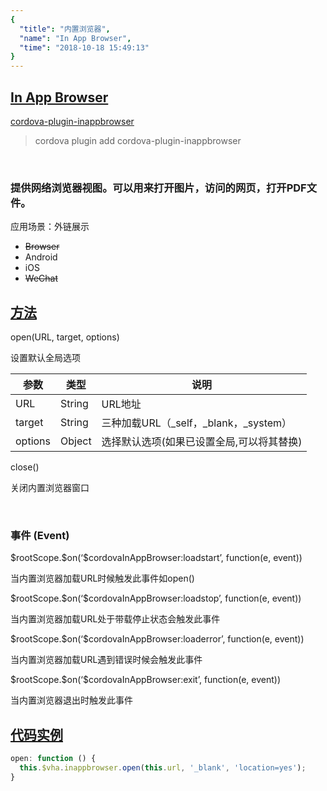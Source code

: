 ```yaml
---
{
  "title": "内置浏览器",
  "name": "In App Browser",
  "time": "2018-10-18 15:49:13"
}
---
```

<!-- ------------------------------------------- -->
<section id="In-App-Browser">

# **[In App Browser](#In-App-Browser)**

<p><a class="ui-r-npm" href="https://www.npmjs.com/package/cordova-plugin-inappbrowser" target="_blank">cordova-plugin-inappbrowser</a></p>

> cordova plugin add cordova-plugin-inappbrowser

<br />

### 提供网络浏览器视图。可以用来打开图片，访问的网页，打开PDF文件。

<p class="_cl-aaaaaa">应用场景：外链展示</p>

+ ~~Browser~~
+ Android
+ iOS
+ ~~WeChat~~

</section>
<!-- ------------------------------------------- -->
<section id="Methods">

## **[方法](#Methods)**

<p class="ui-r-note _bdc-info" id="openurl-target-options">open(URL, target, options)</p>

设置默认全局选项

参数|类型|说明
-|-|-
URL|String|URL地址
target|String|三种加载URL（_self，_blank，_system）
options|Object|选择默认选项(如果已设置全局,可以将其替换)


<p class="ui-r-note _bdc-info" id="close">close()</p>

关闭内置浏览器窗口

<br />

### **事件 (Event)**

<p class="ui-r-note _bdc-success">$rootScope.$on(‘$cordovaInAppBrowser:loadstart’, function(e, event))</p>

当内置浏览器加载URL时候触发此事件如open()

<p class="ui-r-note _bdc-success">$rootScope.$on(‘$cordovaInAppBrowser:loadstop’, function(e, event))</p>

当内置浏览器加载URL处于带载停止状态会触发此事件

<p class="ui-r-note _bdc-success">$rootScope.$on(‘$cordovaInAppBrowser:loaderror’, function(e, event))</p>

当内置浏览器加载URL遇到错误时候会触发此事件

<p class="ui-r-note _bdc-success">$rootScope.$on(‘$cordovaInAppBrowser:exit’, function(e, event))</p>

当内置浏览器退出时触发此事件

</section>
<!-- ------------------------------------------- -->
<section id="code">

## **[代码实例](#code)**

```javascript
open: function () {
  this.$vha.inappbrowser.open(this.url, '_blank', 'location=yes');
}
```

</section>
<!-- ------------------------------------------- -->